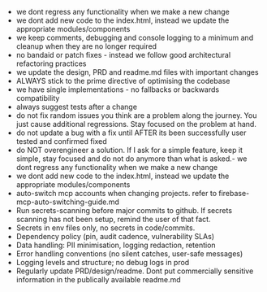 - we dont regress any functionality when we make a new change
- we dont add new code to the index.html, instead we update the appropriate modules/components
- we keep comments, debugging and console logging to a minimum and cleanup when they are no longer required
- no bandaid or patch fixes - instead we follow good architectural refactoring practices
- we update the design, PRD and readme.md files with important changes
- ALWAYS stick to the prime directive of optimising the codebase
- we have single implementations - no fallbacks or backwards compatibility
- always suggest tests after a change
- do not fix random issues you think are a problem along the journey. You just cause additional regressions. Stay focused on the problem at hand.
- do not update a bug with a fix until AFTER its been successfully user tested and confirmed fixed
- do NOT overengineer a solution. If I ask for a simple feature,  keep it simple, stay focused and do not do anymore than what is asked.- we dont regress any functionality when we make a new change
- we dont add new code to the index.html, instead we update the appropriate modules/components
- auto-switch mcp accounts when changing projects. refer to firebase-mcp-auto-switching-guide.md
- Run secrets-scanning before major commits to github. If secrets scanning has not been setup, remind the user of that fact.
- Secrets in env files only, no secrets in code/commits.
- Dependency policy (pin, audit cadence, vulnerability SLAs)
- Data handling: PII minimisation, logging redaction, retention
- Error handling conventions (no silent catches, user-safe messages)
- Logging levels and structure; no debug logs in prod
- Regularly update PRD/design/readme. Dont put commercially sensitive information in the publically available readme.md

